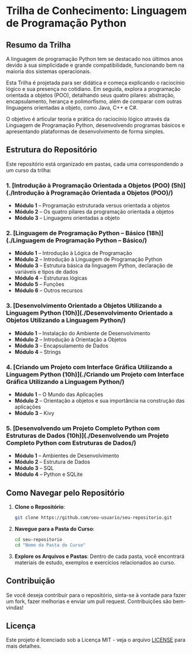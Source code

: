 # Trilha de Conhecimento: Linguagem de Programação Python

## Resumo da Trilha

A linguagem de programação Python tem se destacado nos últimos anos devido à sua simplicidade e grande compatibilidade, funcionando bem na maioria dos sistemas operacionais.

Esta Trilha é projetada para ser didática e começa explicando o raciocínio lógico e sua presença no cotidiano. Em seguida, explora a programação orientada a objetos (POO), detalhando seus quatro pilares: abstração, encapsulamento, herança e polimorfismo, além de comparar com outras linguagens orientadas a objeto, como Java, C++ e C#.

O objetivo é articular teoria e prática do raciocínio lógico através da Linguagem de Programação Python, desenvolvendo programas básicos e apresentando plataformas de desenvolvimento de forma simples.

## Estrutura do Repositório

Este repositório está organizado em pastas, cada uma correspondendo a um curso da trilha:

### 1. [Introdução à Programação Orientada a Objetos (POO) (5h)](./Introdução à Programação Orientada a Objetos (POO)/)

- **Módulo 1** – Programação estruturada versus orientada a objetos
- **Módulo 2** – Os quatro pilares da programação orientada a objetos
- **Módulo 3** – Linguagens orientadas a objeto

### 2. [Linguagem de Programação Python – Básico (18h)](./Linguagem de Programação Python – Básico/)

- **Módulo 1** – Introdução à Lógica de Programação
- **Módulo 2** – Introdução à Linguagem de Programação Python
- **Módulo 3** – Estrutura básica da linguagem Python, declaração de variáveis e tipos de dados
- **Módulo 4** – Estruturas lógicas
- **Módulo 5** – Funções
- **Módulo 6** – Outros recursos

### 3. [Desenvolvimento Orientado a Objetos Utilizando a Linguagem Python (10h)](./Desenvolvimento Orientado a Objetos Utilizando a Linguagem Python/)

- **Módulo 1** – Instalação do Ambiente de Desenvolvimento
- **Módulo 2** – Introdução à Orientação a Objetos
- **Módulo 3** – Encapsulamento de Dados
- **Módulo 4** – Strings

### 4. [Criando um Projeto com Interface Gráfica Utilizando a Linguagem Python (10h)](./Criando um Projeto com Interface Gráfica Utilizando a Linguagem Python/)

- **Módulo 1** – O Mundo das Aplicações
- **Módulo 2** – Orientação a objetos e sua importância na construção das aplicações
- **Módulo 3** – Kivy

### 5. [Desenvolvendo um Projeto Completo Python com Estruturas de Dados (10h)](./Desenvolvendo um Projeto Completo Python com Estruturas de Dados/)

- **Módulo 1** – Ambientes de Desenvolvimento
- **Módulo 2** – Estrutura de Dados
- **Módulo 3** – SQL
- **Módulo 4** – Python e SQLite

## Como Navegar pelo Repositório

1. **Clone o Repositório**:
   ```bash
   git clone https://github.com/seu-usuario/seu-repositorio.git
   ```

2. **Navegue para a Pasta do Curso**:
   ```bash
   cd seu-repositorio
   cd "Nome da Pasta do Curso"
   ```

3. **Explore os Arquivos e Pastas**:
   Dentro de cada pasta, você encontrará materiais de estudo, exemplos e exercícios relacionados ao curso.

## Contribuição

Se você deseja contribuir para o repositório, sinta-se à vontade para fazer um fork, fazer melhorias e enviar um pull request. Contribuições são bem-vindas!

## Licença

Este projeto é licenciado sob a Licença MIT - veja o arquivo [LICENSE](LICENSE) para mais detalhes.
